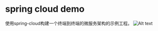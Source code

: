 spring cloud demo
=============================================
使用spring-cloud构建一个终端到终端的微服务架构的示例工程。
![Alt text](https://github.com/xysLion/spring-cloud-demo/raw/master/spring-cloud-demo.png)
